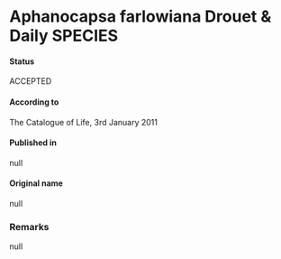 Aphanocapsa farlowiana Drouet & Daily SPECIES
=======

#### Status
ACCEPTED

#### According to
The Catalogue of Life, 3rd January 2011

#### Published in
null

#### Original name
null

### Remarks
null
